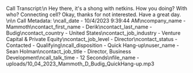 Call Transcript:\n Hey there, it's a shong with netkins. How you doing? With who? Connecting cell? Okay, thanks for not interested. Have a great day. \n\n Call Metadata: \ncall_date - 10/4/2023 9:39:44 AM\ncompany_name - Mammoth\ncontact_first_name - Derik\ncontact_last_name - Budig\ncontact_country - United States\ncontact_job_industry - Venture Capital & Private Equity\ncontact_job_level - Director\ncontact_status - Contacted - Qualifying\ncall_disposition - Quick Hang-up\nuser_name - Sean Holman\ncontact_job_title - Director, Business Development\ncall_talk_time - 12 Seconds\nfile_name - uploads/10_04_2023_Mammoth_D_Budig_QuickHang-up.mp3
